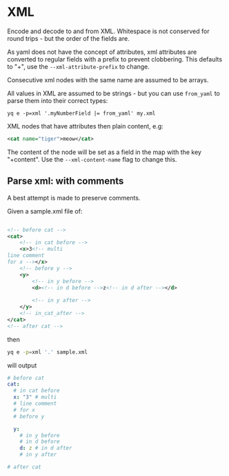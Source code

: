 # XML

Encode and decode to and from XML. Whitespace is not conserved for round trips - but the order of the fields are.

As yaml does not have the concept of attributes, xml attributes are converted to regular fields with a prefix to prevent clobbering. This defaults to "+", use the `--xml-attribute-prefix` to change.

Consecutive xml nodes with the same name are assumed to be arrays.

All values in XML are assumed to be strings - but you can use `from_yaml` to parse them into their correct types:


```
yq e -p=xml '.myNumberField |= from_yaml' my.xml
```


XML nodes that have attributes then plain content, e.g:

```xml
<cat name="tiger">meow</cat>
```

The content of the node will be set as a field in the map with the key "+content". Use the `--xml-content-name` flag to change this.

## Parse xml: with comments
A best attempt is made to preserve comments.

Given a sample.xml file of:
```xml

<!-- before cat -->
<cat>
	<!-- in cat before -->
	<x>3<!-- multi
line comment 
for x --></x>
	<!-- before y -->
	<y>
		<!-- in y before -->
		<d><!-- in d before -->z<!-- in d after --></d>
		
		<!-- in y after -->
	</y>
	<!-- in_cat_after -->
</cat>
<!-- after cat -->

```
then
```bash
yq e -p=xml '.' sample.xml
```
will output
```yaml
# before cat
cat:
  # in cat before
  x: "3" # multi
  # line comment 
  # for x
  # before y

  y:
    # in y before
    # in d before
    d: z # in d after
    # in y after

# after cat
```

